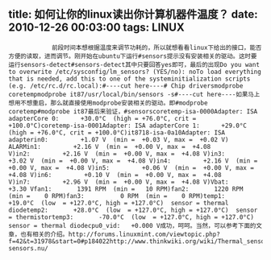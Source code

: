 title: 如何让你的linux读出你计算机器件温度？
date: 2010-12-26 00:03:00
tags: LINUX
---


						
				前段时间本想根据温度来调节功耗的，所以就想看看linux下给出的接口，能否方便的读取，进而调节。刚开始在ubuntu下运行#sensors提示没有安装相关的驱动。这时要运行sensors-detect#sensors-detect其中只要回答yes即可，最后的出现Do you want to overwrite /etc/sysconfig/lm_sensors? (YES/no): noTo load everything that is needed, add this to one of the systeminitialization scripts (e.g. /etc/rc.d/rc.local):#----cut here----# Chip driversmodprobe coretempmodprobe it87/usr/local/bin/sensors -s#----cut here----如果马上想用不想重启，那么就直接使用modprobe安装相关的驱动。即#modprobe  coretemp#modprobe it87最后来验证，#sensorscoretemp-isa-0000Adapter: ISA adapterCore 0:      +30.0°C  (high = +76.0°C, crit = +100.0°C)coretemp-isa-0001Adapter: ISA adapterCore 1:      +29.0°C  (high = +76.0°C, crit = +100.0°C)it8718-isa-0a10Adapter: ISA adapterin0:         +1.07 V  (min =  +0.03 V, max =  +0.02 V)   ALARMin1:         +2.16 V  (min =  +0.00 V, max =  +4.08 V)in2:         +2.16 V  (min =  +0.00 V, max =  +4.08 V)in3:         +3.02 V  (min =  +0.00 V, max =  +4.08 V)in4:         +2.16 V  (min =  +0.00 V, max =  +4.08 V)in5:         +0.06 V  (min =  +0.00 V, max =  +4.08 V)in6:         +0.10 V  (min =  +0.00 V, max =  +4.08 V)in7:         +2.96 V  (min =  +0.00 V, max =  +4.08 V)Vbat:        +3.30 Vfan1:       1391 RPM  (min =   10 RPM)fan2:       1220 RPM  (min =    0 RPM)fan3:          0 RPM  (min =    0 RPM)temp1:       +19.0°C  (low  = +127.0°C, high = +127.0°C)  sensor = thermal diodetemp2:       +28.0°C  (low  = +127.0°C, high = +127.0°C)  sensor = thermistortemp3:       -70.0°C  (low  = +127.0°C, high = +127.0°C)  sensor = thermal diodecpu0_vid:   +0.000 V成功，呵呵。当然，可以参考下面的文章，也有相关的介绍。http://forums.linuxmint.com/viewtopic.php?f=42&t=31978&start=0#p184022http://www.thinkwiki.org/wiki/Thermal_sensorshttp://www.lm-sensors.nu/
		
		
		
		
		
		
		                                   
